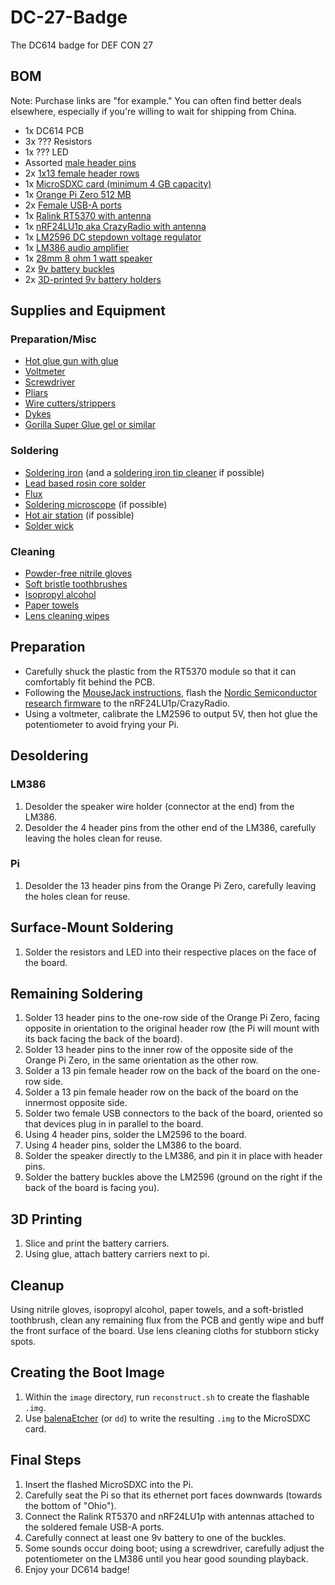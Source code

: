 # DC-27-Badge
The DC614 badge for DEF CON 27

## BOM

Note: Purchase links are "for example." You can often find better deals elsewhere, especially if you're willing to wait for shipping from China.

* 1x DC614 PCB
* 3x ??? Resistors
* 1x ??? LED
* Assorted [male header pins](https://smile.amazon.com/Bestsupplier-Single-2-54mm-Header-Connector/dp/B0716BFCQ4/)
* 2x [1x13 female header rows](https://smile.amazon.com/2-54mm-Female-Single-Straight-Header/dp/B07SDDHZ34)
* 1x [MicroSDXC card (minimum 4 GB capacity)](https://smile.amazon.com/SanDisk-Professional-MicroSDXC-Hero-formatted/dp/9973399986/)
* 1x [Orange Pi Zero 512 MB](https://smile.amazon.com/Orange-Pi-Single-Board-Computer/dp/B0773HFXCY)
* 2x [Female USB-A ports](https://smile.amazon.com/TOVOT-Female-Connector-Mounting-Assortment/dp/B07569PK5B/)
* 1x [Ralink RT5370 with antenna](https://smile.amazon.com/Connecting-Wireless-Adapter-150Mbps-Raspberry/dp/B073J3HXZH)
* 1x [nRF24LU1p aka CrazyRadio with antenna](https://www.ebay.com/itm/Crazyradio-2-4Ghz-nRF24LU1-USB-radio-dongle-with-antenna-for-Crzayflie-10DOF/323793107106)
* 1x [LM2596 DC stepdown voltage regulator](https://smile.amazon.com/Adjustable-Converter-1-5-35v-Efficiency-Regulator/dp/B07C2QF1T1)
* 1x [LM386 audio amplifier](https://smile.amazon.com/5V-12V-Amplifier-Module-Arduino-EK1236/dp/B01FDD3FYQ/)
* 1x [28mm 8 ohm 1 watt speaker](https://smile.amazon.com/YXQ-Internal-Speaker-Magnet-Loudspeaker/dp/B07GFF9RKB)
* 2x [9v battery buckles](https://smile.amazon.com/uxcell-Battery-Connector-Leather-Housing/dp/B07BRRCBWY/)
* 2x [3D-printed 9v battery holders](https://www.thingiverse.com/thing:3364699)

## Supplies and Equipment

### Preparation/Misc

* [Hot glue gun with glue](https://smile.amazon.com/Blusmart-Upgraded-Temperature-Projects-Artistic/dp/B01LW8UVYJ/)
* [Voltmeter](https://smile.amazon.com/INNOVA-3320-Auto-Ranging-Digital-Multimeter/dp/B000EVYGZA/)
* [Screwdriver](https://smile.amazon.com/Precision-Screwdriver-Flathead-Different-Electronic/dp/B07TDGXV5H/)
* [Pliars](https://smile.amazon.com/AmazonBasics-Plier-Tools-Set/dp/B015X2NHOK/)
* [Wire cutters/strippers](https://smile.amazon.com/VISE-GRIP-Stripping-Cutter-8-Inch-2078309/dp/B000JNNWQ2/)
* [Dykes](https://smile.amazon.com/VISE-GRIP-Diagonal-Cutting-Pliers-2078306/dp/B000A0S4YO/)
* [Gorilla Super Glue gel or similar](https://smile.amazon.com/Gorilla-Super-Glue-Gram-Clear/dp/B00OAAUAX8/)

### Soldering

* [Soldering iron](https://smile.amazon.com/gp/product/B00M1O9ZSG/) (and a [soldering iron tip cleaner](https://smile.amazon.com/Hakko-599B-02-Wire-type-soldering-cleaner/dp/B00FZPGDLA/) if possible)
* [Lead based rosin core solder](https://smile.amazon.com/MAIYUM-63-37-Solder-Electrical-Soldering/dp/B076QF1Y85)
* [Flux](https://smile.amazon.com/MG-Chemicals-milliliters-Pneumatic-Dispensing/dp/B00425FUW2/)
* [Soldering microscope](https://smile.amazon.com/Microscope-Soldering-Magnifier-Adjustable-Rechargeable/dp/B076KPGK2J/) (if possible)
* [Hot air station](https://smile.amazon.com/Tek-Motion-Display-Soldering-Station/dp/B01MR2IWBN/) (if possible)
* [Solder wick](https://smile.amazon.com/Tabiger-Solder-Desoldering-Sucker-Remover/dp/B0777LMVTT/)

### Cleaning

* [Powder-free nitrile gloves](https://smile.amazon.com/AMMEX-GPNB46100-BX-GlovePlus-Disposable-Industrial/dp/B004BR8KB4)
* [Soft bristle toothbrushes](https://smile.amazon.com/Oral-B-Bristles-Indicator-Contour-Toothbrush/dp/B06XK5MQG5/)
* [Isopropyl alcohol](https://smile.amazon.com/Amazon-Brand-Isopropyl-Antiseptic-Technical/dp/B07NFSFBXQ/)
* [Paper towels](https://smile.amazon.com/Amazon-Brand-Flex-Size-Regular/dp/B074CTW469/)
* [Lens cleaning wipes](https://smile.amazon.com/Care-Touch-Moistened-Cleansing-Eyeglasses/dp/B01NCOUY05/)

## Preparation

* Carefully shuck the plastic from the RT5370 module so that it can comfortably fit behind the PCB.
* Following the [MouseJack instructions](https://github.com/BastilleResearch/mousejack), flash the [Nordic Semiconductor research firmware](https://github.com/BastilleResearch/nrf-research-firmware) to the nRF24LU1p/CrazyRadio.
* Using a voltmeter, calibrate the LM2596 to output 5V, then hot glue the potentiometer to avoid frying your Pi.

## Desoldering

### LM386

1. Desolder the speaker wire holder (connector at the end) from the LM386.
2. Desolder the 4 header pins from the other end of the LM386, carefully leaving the holes clean for reuse.

### Pi

1. Desolder the 13 header pins from the Orange Pi Zero, carefully leaving the holes clean for reuse.

## Surface-Mount Soldering

1. Solder the resistors and LED into their respective places on the face of the board.

## Remaining Soldering

1. Solder 13 header pins to the one-row side of the Orange Pi Zero, facing opposite in orientation to the original header row (the Pi will mount with its back facing the back of the board).
2. Solder 13 header pins to the inner row of the opposite side of the Orange Pi Zero, in the same orientation as the other row.
3. Solder a 13 pin female header row on the back of the board on the one-row side.
4. Solder a 13 pin female header row on the back of the board on the innermost opposite side.
5. Solder two female USB connectors to the back of the board, oriented so that devices plug in in parallel to the board.
6. Using 4 header pins, solder the LM2596 to the board.
7. Using 4 header pins, solder the LM386 to the board.
8. Solder the speaker directly to the LM386, and pin it in place with header pins.
9. Solder the battery buckles above the LM2596 (ground on the right if the back of the board is facing you).

## 3D Printing

1. Slice and print the battery carriers.
2. Using glue, attach battery carriers next to pi.

## Cleanup

Using nitrile gloves, isopropyl alcohol, paper towels, and a soft-bristled toothbrush, clean any remaining flux from the PCB and gently wipe and buff the front surface of the board. Use lens cleaning cloths for stubborn sticky spots.

## Creating the Boot Image

1. Within the `image` directory, run `reconstruct.sh` to create the flashable `.img`.
2. Use [balenaEtcher](https://www.balena.io/etcher/) (or `dd`) to write the resulting `.img` to the MicroSDXC card.

## Final Steps

1. Insert the flashed MicroSDXC into the Pi.
2. Carefully seat the Pi so that its ethernet port faces downwards (towards the bottom of "Ohio").
3. Connect the Ralink RT5370 and nRF24LU1p with antennas attached to the soldered female USB-A ports.
4. Carefully connect at least one 9v battery to one of the buckles.
5. Some sounds occur doing boot; using a screwdriver, carefully adjust the potentiometer on the LM386 until you hear good sounding playback.
6. Enjoy your DC614 badge!

